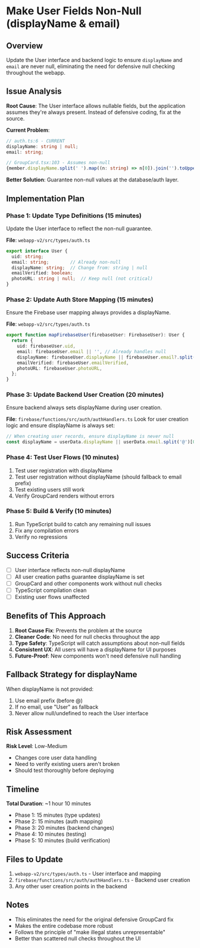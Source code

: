 # Make User Fields Non-Null (displayName & email)

## Overview
Update the User interface and backend logic to ensure `displayName` and `email` are never null, eliminating the need for defensive null checking throughout the webapp.

## Issue Analysis
**Root Cause**: The User interface allows nullable fields, but the application assumes they're always present. Instead of defensive coding, fix at the source.

**Current Problem**:
```typescript
// auth.ts:6 - CURRENT
displayName: string | null;
email: string;

// GroupCard.tsx:103 - Assumes non-null
{member.displayName.split(' ').map((n: string) => n[0]).join('').toUpperCase()}
```

**Better Solution**: Guarantee non-null values at the database/auth layer.

## Implementation Plan

### Phase 1: Update Type Definitions (15 minutes)
Update the User interface to reflect the non-null guarantee.

**File**: `webapp-v2/src/types/auth.ts`
```typescript
export interface User {
  uid: string;
  email: string;        // Already non-null
  displayName: string;  // Change from: string | null
  emailVerified: boolean;
  photoURL: string | null;  // Keep null (not critical)
}
```

### Phase 2: Update Auth Store Mapping (15 minutes)
Ensure the Firebase user mapping always provides a displayName.

**File**: `webapp-v2/src/types/auth.ts`
```typescript
export function mapFirebaseUser(firebaseUser: FirebaseUser): User {
  return {
    uid: firebaseUser.uid,
    email: firebaseUser.email || '', // Already handles null
    displayName: firebaseUser.displayName || firebaseUser.email?.split('@')[0] || 'User',
    emailVerified: firebaseUser.emailVerified,
    photoURL: firebaseUser.photoURL,
  };
}
```

### Phase 3: Update Backend User Creation (20 minutes)
Ensure backend always sets displayName during user creation.

**File**: `firebase/functions/src/auth/authHandlers.ts`
Look for user creation logic and ensure displayName is always set:
```typescript
// When creating user records, ensure displayName is never null
const displayName = userData.displayName || userData.email.split('@')[0] || 'User';
```

### Phase 4: Test User Flows (10 minutes)
1. Test user registration with displayName
2. Test user registration without displayName (should fallback to email prefix)
3. Test existing users still work
4. Verify GroupCard renders without errors

### Phase 5: Build & Verify (10 minutes)
1. Run TypeScript build to catch any remaining null issues
2. Fix any compilation errors
3. Verify no regressions

## Success Criteria
- [ ] User interface reflects non-null displayName
- [ ] All user creation paths guarantee displayName is set
- [ ] GroupCard and other components work without null checks
- [ ] TypeScript compilation clean
- [ ] Existing user flows unaffected

## Benefits of This Approach
1. **Root Cause Fix**: Prevents the problem at the source
2. **Cleaner Code**: No need for null checks throughout the app
3. **Type Safety**: TypeScript will catch assumptions about non-null fields
4. **Consistent UX**: All users will have a displayName for UI purposes
5. **Future-Proof**: New components won't need defensive null handling

## Fallback Strategy for displayName
When displayName is not provided:
1. Use email prefix (before @)
2. If no email, use "User" as fallback
3. Never allow null/undefined to reach the User interface

## Risk Assessment
**Risk Level**: Low-Medium
- Changes core user data handling
- Need to verify existing users aren't broken
- Should test thoroughly before deploying

## Timeline
**Total Duration**: ~1 hour 10 minutes
- Phase 1: 15 minutes (type updates)
- Phase 2: 15 minutes (auth mapping)  
- Phase 3: 20 minutes (backend changes)
- Phase 4: 10 minutes (testing)
- Phase 5: 10 minutes (build verification)

## Files to Update
1. `webapp-v2/src/types/auth.ts` - User interface and mapping
2. `firebase/functions/src/auth/authHandlers.ts` - Backend user creation
3. Any other user creation points in the backend

## Notes
- This eliminates the need for the original defensive GroupCard fix
- Makes the entire codebase more robust
- Follows the principle of "make illegal states unrepresentable"
- Better than scattered null checks throughout the UI